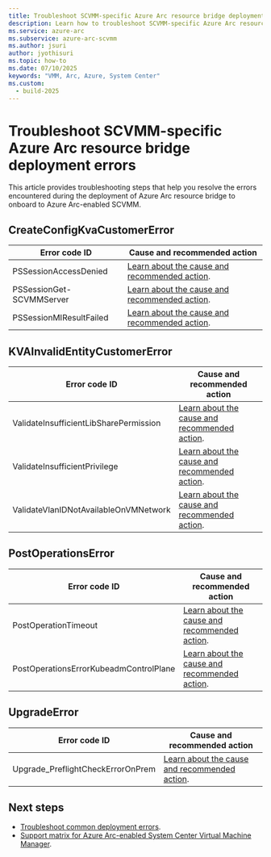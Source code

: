```yaml
---
title: Troubleshoot SCVMM-specific Azure Arc resource bridge deployment errors
description: Learn how to troubleshoot SCVMM-specific Azure Arc resource bridge deployment errors. 
ms.service: azure-arc
ms.subservice: azure-arc-scvmm
ms.author: jsuri
author: jyothisuri
ms.topic: how-to 
ms.date: 07/10/2025
keywords: "VMM, Arc, Azure, System Center"
ms.custom:
  - build-2025
---
```


# Troubleshoot SCVMM-specific Azure Arc resource bridge deployment errors

This article provides troubleshooting steps that help you resolve the errors encountered during the deployment of Azure Arc resource bridge to onboard to Azure Arc-enabled SCVMM.

## CreateConfigKvaCustomerError

|**Error code ID**|**Cause and recommended action**|
|---|---|
|PSSessionAccessDenied|[Learn about the cause and recommended action](https://go.microsoft.com/fwlink/?linkid=2298170).|
|PSSessionGet-SCVMMServer|[Learn about the cause and recommended action](https://go.microsoft.com/fwlink/?linkid=2297694).|
|PSSessionMIResultFailed|[Learn about the cause and recommended action](https://go.microsoft.com/fwlink/?linkid=2298171).|

## KVAInvalidEntityCustomerError

|**Error code ID**|**Cause and recommended action**|
|---|---|
|ValidateInsufficientLibSharePermission|[Learn about the cause and recommended action](https://go.microsoft.com/fwlink/?linkid=2297975).|
|ValidateInsufficientPrivilege|[Learn about the cause and recommended action](https://go.microsoft.com/fwlink/?linkid=2298222).|
|ValidateVlanIDNotAvailableOnVMNetwork|[Learn about the cause and recommended action](https://go.microsoft.com/fwlink/?linkid=2297976).|

## PostOperationsError

|**Error code ID**|**Cause and recommended action**|
|---|---|
|PostOperationTimeout|[Learn about the cause and recommended action](https://go.microsoft.com/fwlink/?linkid=2300587).|
|PostOperationsErrorKubeadmControlPlane|[Learn about the cause and recommended action](https://go.microsoft.com/fwlink/?linkid=2301242).|

## UpgradeError

|**Error code ID**|**Cause and recommended action**|
|---|---|
|Upgrade_PreflightCheckErrorOnPrem|[Learn about the cause and recommended action](https://go.microsoft.com/fwlink/?linkid=2304710).|

## Next steps

- [Troubleshoot common deployment errors](/azure/azure-arc/resource-bridge/troubleshoot-resource-bridge).
- [Support matrix for Azure Arc-enabled System Center Virtual Machine Manager](support-matrix-for-system-center-virtual-machine-manager.md).
